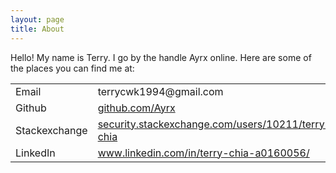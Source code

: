 ```yaml
---
layout: page
title: About
---
```


Hello! My name is Terry. I go by the handle Ayrx online. Here are some of the
places you can find me at:

<table>
    <tr>
        <td>Email</td>
        <td>terrycwk1994@gmail.com</td>
    </tr>
    <tr>
        <td>Github</td>
        <td><a href="https://github.com/Ayrx">github.com/Ayrx</a></td>
    </tr>
    <tr>
        <td>Stackexchange</td>
        <td><a href="https://security.stackexchange.com/users/10211/terry-chia">security.stackexchange.com/users/10211/terry-chia</a></td>
    </tr>
    <tr>
        <td>LinkedIn</td>
        <td><a href="https://www.linkedin.com/in/terry-chia-a0160056/">www.linkedin.com/in/terry-chia-a0160056/</a></td>
    </tr>
</table>
